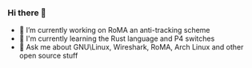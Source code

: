 ### Hi there 👋

<!--
**JohannHugon/JohannHugon** is a ✨ _special_ ✨ repository because its `README.md` (this file) appears on your GitHub profile.

Here are some ideas to get you started:
-->
- 🔭 I’m currently working on RoMA an anti-tracking scheme
- 🌱 I'm currently learning the Rust language and P4 switches
- 💬 Ask me about GNU\Linux, Wireshark, RoMA, Arch Linux and other open source stuff

